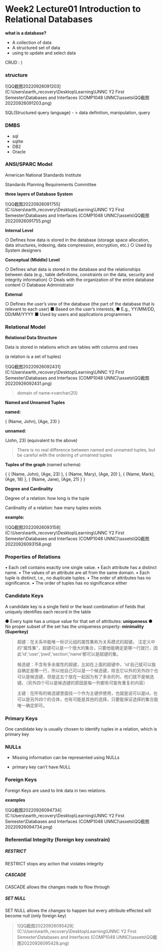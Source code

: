 # Week2 Lecture01 Introduction to Relational Databases  

**what is a database?**

- A collection of data
- A structured set of data
- using to update and select data

CRUD : )

### structure

![QQ截图20220926091203](C:\Users\earth_recovery\Desktop\Learning\UNNC Y2 First Semester\Databases and Interfaces (COMP1048 UNNC)\assets\QQ截图20220926091203.png)

SQL(Structured query language) - > data definition, manipulation, query

### DMBS

- sql
- sqlite
- DB2
- Oracle

### ANSI/SPARC Model  

American National Standards Institute  

Standards Planning Requirements
Committee  

**three layers of Database System**

![QQ截图20220926091755](C:\Users\earth_recovery\Desktop\Learning\UNNC Y2 First Semester\Databases and Interfaces (COMP1048 UNNC)\assets\QQ截图20220926091755.png)



**Internal Level**

○ Defines how data is stored in the database (storage space allocation, data structures, indexing, data compression, encryption, etc.)
○ Used by System designers  

**Conceptual (Middle) Level**  

○ Defines what data is stored in the database and the relationships between
data (e.g., table definitions, constraints on the data, security and integrity information)
○ Deals with the organization of the entire database content
○ Database Administrator  

**External**

○ Defines the user’s view of the database (the part of the database that is relevant to each user)
■ Based on the user’s interests,
● E.g., YY/MM/DD,
DD/MM/YYYY
■ Used by users and applications programmers  

### Relational Model  

**Relational Data Structure**  

Data is stored in relations which are tables with columns and rows  

(a relation is a set of tuples)

![QQ截图20220926092431](C:\Users\earth_recovery\Desktop\Learning\UNNC Y2 First Semester\Databases and Interfaces (COMP1048 UNNC)\assets\QQ截图20220926092431.png)

> domain of name->varchar(20)

**Named and Unnamed Tuples**  

**named:**

{ (Name, John), (Age, 23) }  

**unnamed:**

(John, 23) (equivalent to the above)  

> There is no real difference between named and unnamed tuples, but be
> careful with the ordering of unnamed tuples  

**Tuples of the graph** (named schema)

{ { (Name, John), (Age, 23) },
{ (Name, Mary), (Age, 20) },
{ (Name, Mark), (Age, 18) },
{ (Name, Jane), (Age, 21) } }  

**Degree and Cardinality**

Degree of a relation: how long is the tuple

Cardinality of a relation: haw many tuples exists

**example:**

![QQ截图20220926093158](C:\Users\earth_recovery\Desktop\Learning\UNNC Y2 First Semester\Databases and Interfaces (COMP1048 UNNC)\assets\QQ截图20220926093158.png)

### Properties of Relations  

• Each cell contains exactly one single value.
• Each attribute has a distinct name.
• The values of an attribute are all from the same domain.
• Each tuple is distinct, i.e., no duplicate tuples.
• The order of attributes has no significance.
• The order of tuples has no significance either  

### Candidate Keys  

A candidate key is a single field or the least combination of fields that uniquely identifies each record in the table  

● Every tuple has a unique value for that set of attributes: **uniqueness**
● No proper subset of the set has the uniqueness property: **minimality**  **(Superkey)**

> 超键：在关系中能唯一标识元组的属性集称为关系模式的超键。 注定义中的“属性集”，超键可以是一个很大的集合，只要他能确定是哪一行就行，因此’id’,‘user’,‘pwd’,‘section’,'name’都可以是超键的集。
>
> 候选键：不含有多余属性的超键，比如在上面的超键中，'id’自己就可以独自确定是哪一行，所以他自己可以是一个候选键，除去它以外的另外四个也可以是候选键，但是这五个放在一起因为有了多余的列，他们就不是候选键。（另外四个可以是候选键的原因是每一列都有可能有重复的内容）
>
> 主键：在所有的候选键里面找一个作为主键供使用，也就是说可以是id，也可以是另外四个的合体，也有可能是其他的选择，只要能保证选择的集合能唯一确定即可。

### Primary Keys  

One candidate key is usually chosen to identify tuples in a relation, which is primary key

###  NULLs  

- Missing information can be represented using NULLs  

- primary key can't have NULL

### Foreign Keys  

Foreign Keys are used to link data in two relations.  

**examples**

![QQ截图20220926094734](C:\Users\earth_recovery\Desktop\Learning\UNNC Y2 First Semester\Databases and Interfaces (COMP1048 UNNC)\assets\QQ截图20220926094734.png)

### Referential Integrity  (foreign key constrain)

##### RESTRICT

RESTRICT stops any action that violates integrity  

##### CASCADE

CASCADE allows the changes made to flow through  

##### SET NULL

SET NULL allows the changes to happen  but every attribute effected will become null (only foreign key)

> ![QQ截图20220926095428](C:\Users\earth_recovery\Desktop\Learning\UNNC Y2 First Semester\Databases and Interfaces (COMP1048 UNNC)\assets\QQ截图20220926095428.png)